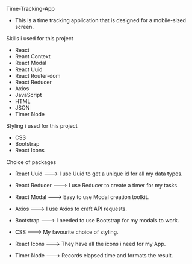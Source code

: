 Time-Tracking-App
* This is a time tracking application that is designed for a mobile-sized screen.

Skills i used for this project
* React
* React Context
* React Modal
* React Uuid
* React Router-dom
* React Reducer
* Axios
* JavaScript
* HTML
* JSON
* Timer Node

Styling i used for this project
* CSS
* Bootstrap 
* React Icons

Choice of packages
* React Uuid ---> I use Uuid to get a unique id for all my data types.

* React Reducer ---> I use Reducer to create a timer for my tasks. 

* React Modal ---> Easy to use Modal creation toolkit. 

* Axios ---> I use Axios to craft API requests. 

* Bootstrap ---> I needed to use Bootstrap for my modals to work. 

* CSS ---> My favourite choice of styling.

* React Icons ---> They have all the icons i need for my App.

* Timer Node ---> Records elapsed time and formats the result.